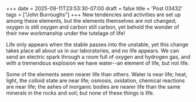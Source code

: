 +++
date = 2025-09-11T23:53:30-07:00
draft = false
title = 'Post 03432'
tags = ["John Burroughs"]
+++
New tendencies and activities are set up among these elements, but the elements themselves are not changed; oxygen is still oxygen and carbon still carbon, yet behold the wonder of their new workmanship under the tutelage of life!

Life only appears when the stable passes into the unstable, yet this change takes place all about us in our laboratories, and no life appears. We can send an electric spark through a room full of oxygen and hydrogen gas, and with a tremendous explosion we have water--an element of life, but not life.

Some of the elements seem nearer life than others. Water is near life; heat, light, the colloid state are near life; osmosis, oxidation, chemical reactions are near life; the ashes of inorganic bodies are nearer life than the same minerals in the rocks and soil; but none of these things is life.
